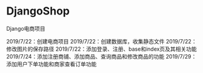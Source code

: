# DjangoShop
Django电商项目


2019/7/22：创建电商项目
2019/7/22：创建数据库，收集静态文件
2019/7/22：修改图片的保存路径
2019/7/22：添加登录、注册、base和index页及其相关功能
2019/7/24：添加注册商铺、添加商品、查询商品和修改商品的功能
2019/7/29：添加用户下单功能和商家查看订单功能